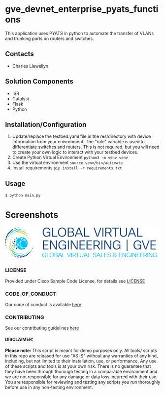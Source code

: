 # gve_devnet_enterprise_pyats_functions
This application uses PYATS in python to automate the transfer of VLANs and trunking ports on routers and switches. 


## Contacts
* Charles Llewellyn

## Solution Components
* ISR
*  Catalyst
*  Flask
*  Python

## Installation/Configuration

1. Update/replace the testbed.yaml file in the res/directory with device information from your enivronment. The "role" variable is used to differentiate switches and routers. This is not required, but you will need to create your own logic to interact with your testbed devices.
2. Create Python Virtual Environment ```python3 -m venv venv```
3. Use the virtual environment ```source venv/bin/activate```
4. Install requirements ```pip install -r requirements.txt```



## Usage

    $ python main.py



# Screenshots

![/IMAGES/0image.png](/IMAGES/0image.png)

### LICENSE

Provided under Cisco Sample Code License, for details see [LICENSE](LICENSE.md)

### CODE_OF_CONDUCT

Our code of conduct is available [here](CODE_OF_CONDUCT.md)

### CONTRIBUTING

See our contributing guidelines [here](CONTRIBUTING.md)

#### DISCLAIMER:
<b>Please note:</b> This script is meant for demo purposes only. All tools/ scripts in this repo are released for use "AS IS" without any warranties of any kind, including, but not limited to their installation, use, or performance. Any use of these scripts and tools is at your own risk. There is no guarantee that they have been through thorough testing in a comparable environment and we are not responsible for any damage or data loss incurred with their use.
You are responsible for reviewing and testing any scripts you run thoroughly before use in any non-testing environment.
